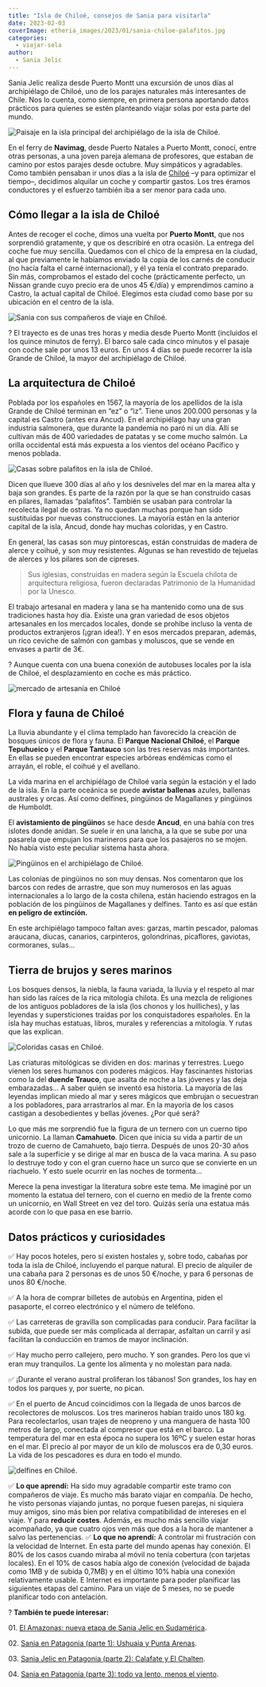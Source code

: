 ```yaml
---
title: "Isla de Chiloé, consejos de Sania para visitarla"
date: 2023-02-03
coverImage: etheria_images/2023/01/sania-chiloe-palafitos.jpg
categories: 
  - viajar-sola
author: 
  - Sania Jelic
---
```


Sania Jelic realiza desde Puerto Montt una excursión de unos días al archipiélago de 
Chiloé, uno de los parajes naturales más interesantes de Chile. Nos lo cuenta, como 
siempre, en primera persona aportando datos prácticos para quienes se estén planteando 
viajar solas por esta parte del mundo. 

![Paisaje en la isla principal del archipiélago de la isla de Chiloé.](etheria_images/2023/01/sania-chiloe-cucao.jpg "Paisaje en la isla principal del archipiélago de Chiloé.")

En el ferry de **Navimag**, desde Puerto Natales a Puerto Montt, conocí, entre otras 
personas, a una joven pareja alemana de profesores, que estaban de camino por estos 
parajes desde octubre. Muy simpáticos y agradables. Como también pensaban ir unos días a 
la isla de [Chiloé](https://www.chile.travel/donde-ir/destino/chiloe/) –y para optimizar 
el tiempo–, decidimos alquilar un coche y compartir gastos. Los tres éramos conductores 
y el esfuerzo también iba a ser menor para cada uno. 

## Cómo llegar a la isla de Chiloé

Antes de recoger el coche, dimos una vuelta por **Puerto Montt**, que nos sorprendió 
gratamente, y que os describiré en otra ocasión. La entrega del coche fue muy sencilla. 
Quedamos con el chico de la empresa en la ciudad, al que previamente le habíamos enviado 
la copia de los carnés de conducir (no hacía falta el carné internacional), y él ya 
tenía el contrato preparado. Sin más, comprobamos el estado del coche (prácticamente 
perfecto, un Nissan grande cuyo precio era de unos 45 €/día) y emprendimos camino a 
Castro, la actual capital de Chiloé. Elegimos esta ciudad como base por su ubicación en 
el centro de la isla. 

![Sania con sus compañeros de viaje en Chiloé.](etheria_images/2023/01/sania-chiloe-companeros-viaje.jpg "Sania (dcha.) con sus compañeros de viaje. © SJ")

? El trayecto es de unas tres horas y media desde Puerto Montt (incluidos el los quince 
minutos de ferry). El barco sale cada cinco minutos y el pasaje con coche sale por unos 
13 euros. En unos 4 días se puede recorrer la isla Grande de Chiloé, la mayor del 
archipiélago de Chiloé. 

## La arquitectura de Chiloé

Poblada por los españoles en 1567, la mayoría de los apellidos de la isla Grande de 
Chiloé terminan en “ez” o “iz”. Tiene unos 200.000 personas y la capital es Castro 
(antes era Ancud). En el archipiélago hay una gran industria salmonera, que durante la 
pandemia no paró ni un día. Allí se cultivan más de 400 variedades de patatas y se come 
mucho salmón. La orilla occidental está más expuesta a los vientos del océano Pacífico y 
menos poblada. 

![Casas sobre palafitos en la isla de Chiloé.](etheria_images/2023/01/sania-chiloe-palafitos.jpg "Casas sobre palafitos en Chiloé. © SJ")

Dicen que llueve 300 días al año y los desniveles del mar en la marea alta y baja son 
grandes. Es parte de la razón por la que se han construido casas en pilares, llamadas 
“palafitos”. También se usaban para controlar la recolecta ilegal de ostras. Ya no 
quedan muchas porque han sido sustituidas por nuevas construcciones. La mayoría están en 
la anterior capital de la isla, Ancud, donde hay muchas coloridas, y en Castro. 

En general, las casas son muy pintorescas, están construidas de madera de alerce y 
coihué, y son muy resistentes. Algunas se han revestido de tejuelas de alerces y los 
pilares son de cipreses. 

> Sus iglesias, construidas en madera según la Escuela chilota de arquitectura religiosa, 
> fueron declaradas Patrimonio de la Humanidad por la Unesco. 

El trabajo artesanal en madera y lana se ha mantenido como una de sus tradiciones hasta 
hoy día. Existe una gran variedad de esos objetos artesanales en los mercados locales, 
donde se prohíbe incluso la venta de productos extranjeros (¡gran idea!). Y en esos 
mercados preparan, además, un rico ceviche de salmón con gambas y moluscos, que se vende 
en envases a partir de 3€. 

? Aunque cuenta con una buena conexión de autobuses locales por la isla de Chiloé, el 
desplazamiento en coche es más práctico. 

![mercado de artesanía en Chiloé](etheria_images/2023/01/sania-chiloe-artesanas.jpg "Artesanas en Chiloé. © SJ")

## Flora y fauna de Chiloé

La lluvia abundante y el clima templado han favorecido la creación de bosques únicos de 
flora y fauna. El **Parque Nacional Chiloé**, el **Parque Tepuhueico** y el **Parque 
Tantauco** son las tres reservas más importantes. En ellas se pueden encontrar especies 
arbóreas endémicas como el arrayán, el roble, el coihué y el avellano. 

La vida marina en el archipiélago de Chiloé varía según la estación y el lado de la 
isla. En la parte oceánica se puede **avistar ballenas** azules, ballenas australes y 
orcas. Así como delfines, pingüinos de Magallanes y pingüinos de Humboldt. 

El **avistamiento de pingüino**s se hace desde **Ancud**, en una bahía con tres islotes 
donde anidan. Se suele ir en una lancha, a la que se sube por una pasarela que empujan 
los marineros para que los pasajeros no se mojen. No había visto este peculiar sistema 
hasta ahora. 

![Pingüinos en el archipiélago de Chiloé.](etheria_images/2023/01/sania-chiloe-pinguinos.jpg "Pingüinos en el archipiélago de Chiloé. © SJ")

Las colonias de pingüinos no son muy densas. Nos comentaron que los barcos con redes de 
arrastre, que son muy numerosos en las aguas internacionales a lo largo de la costa 
chilena, están haciendo estragos en la población de los pingüinos de Magallanes y 
delfines. Tanto es así que están **en peligro de extinción.** 

En este archipiélago tampoco faltan aves: garzas, martín pescador, palomas araucana, 
diucas, canarios, carpinteros, golondrinas, picaflores, gaviotas, cormoranes, sulas… 

## Tierra de brujos y seres marinos

Los bosques densos, la niebla, la fauna variada, la lluvia y el respeto al mar han sido 
las raíces de la rica mitología chilota. Es una mezcla de religiones de los antiguos 
pobladores de la isla (los chonos y los huilliches), y las leyendas y supersticiones 
traídas por los conquistadores españoles. En la isla hay muchas estatuas, libros, 
murales y referencias a mitología. Y rutas que las explican. 

![Coloridas casas en Chiloé.](etheria_images/2023/01/sania-chiloe-casas-colores.jpg "Coloridas casas en Chiloé. © SJ")

Las criaturas mitológicas se dividen en dos: marinas y terrestres. Luego vienen los 
seres humanos con poderes mágicos. Hay fascinantes historias como la del **duende 
Trauco**, que asalta de noche a las jóvenes y las deja embarazadas… A saber quién se 
inventó esa historia. La mayoría de las leyendas implican miedo al mar y seres mágicos 
que embrujan o secuestran a los pobladores, para arrastrarlos al mar. En la mayoría de 
los casos castigan a desobedientes y bellas jóvenes. ¿Por qué será? 

Lo que más me sorprendió fue la figura de un ternero con un cuerno tipo unicornio. La 
llaman **Camahueto**. Dicen que inicia su vida a partir de un trozo de cuerno de 
Camahueto, bajo tierra. Después de unos 20-30 años sale a la superficie y se dirige al 
mar en busca de la vaca marina. A su paso lo destruye todo y con el gran cuerno hace un 
surco que se convierte en un riachuelo. Y esto suele ocurrir en las noches de tormenta… 

Merece la pena investigar la literatura sobre este tema. Me imaginé por un momento la 
estatua del ternero, con el cuerno en medio de la frente como un unicornio, en Wall 
Street en vez del toro. Quizás sería una estatua más acorde con lo que pasa en ese 
barrio. 

## Datos prácticos y curiosidades

✅ Hay pocos hoteles, pero sí existen hostales y, sobre todo, cabañas por toda la isla de 
Chiloé, incluyendo el parque natural. El precio de alquiler de una cabaña para 2 
personas es de unos 50 €/noche, y para 6 personas de unos 80 €/noche. 

✅ A la hora de comprar billetes de autobús en Argentina, piden el pasaporte, el correo 
electrónico y el número de teléfono. 

✅ Las carreteras de gravilla son complicadas para conducir. Para facilitar la subida, 
que puede ser más complicada al derrapar, asfaltan un carril y así facilitan la 
conducción en tramos de mayor inclinación. 

✅ Hay mucho perro callejero, pero mucho. Y son grandes. Pero los que vi eran muy 
tranquilos. La gente los alimenta y no molestan para nada. 

✅ ¡Durante el verano austral proliferan los tábanos! Son grandes, los hay en todos los 
parques y, por suerte, no pican. 

✅ En el puerto de Ancud coincidimos con la llegada de unos barcos de recolectores de 
moluscos. Los tres marineros habían traído unos 180 kg. Para recolectarlos, usan trajes 
de neopreno y una manguera de hasta 100 metros de largo, conectada al compresor que está 
en el barco. La temperatura del mar en esta época no supera los 16ºC y suelen estar 
horas en el mar. El precio al por mayor de un kilo de moluscos era de 0,30 euros. La 
vida de los pescadores es dura en todo el mundo. 

![delfines en Chiloé.](etheria_images/2023/01/sania-chiloe-delfines.jpg "Avistamiento de delfines en Chiloé. © David Vives")

✅ **Lo que aprendí:** Ha sido muy agradable compartir este tramo con compañeros de 
viaje. Es mucho más barato viajar en compañía. De hecho, he visto personas viajando 
juntas, no porque fuesen parejas, ni siquiera muy amigos, sino más bien por relativa 
compatibilidad de intereses en el viaje. Y para **reducir costes**. Además, es mucho más 
sencillo viajar acompañado, ya que cuatro ojos ven más que dos a la hora de mantener a 
salvo las pertenencias. ✅ **Lo que no aprendí:** A controlar mi frustración con la 
velocidad de Internet. En esta parte del mundo apenas hay conexión. El 80% de los casos 
cuando miraba al móvil no tenía cobertura (con tarjetas locales). En el 10% de casos 
había algo de conexión (velocidad de bajada como 1MB y de subida 0,7MB) y en el último 
10% había una conexión relativamente usable. E Internet es importante para poder 
planificar las siguientes etapas del camino. Para un viaje de 5 meses, no se puede 
planificar todo con antelación. 

? **También te puede interesar:** 

01\. [El Amazonas: nueva etapa de Sania Jelic en 
Sudamérica](https://etheriamagazine.com/2022/12/24/sania-jelic-amazonas/). 

02\. [Sania en Patagonia (parte 1): Ushuaia y Punta 
Arenas](https://etheriamagazine.com/2023/01/10/sania-en-patagonia-ushuaia-punta-arenas/). 

03\. [Sania Jelic en Patagonia (parte 2): Calafate y El 
Chalten](https://etheriamagazine.com/2023/01/20/sania-jelic-patagonia-calafate-chalten/). 

04\. [Sania en Patagonia (parte 3): todo va lento, menos el 
viento](https://etheriamagazine.com/2023/01/24/sania-patagonia-chilena/).
